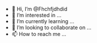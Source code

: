 - 👋 Hi, I’m @Fhchfjdhdid
- 👀 I’m interested in ...
- 🌱 I’m currently learning ...
- 💞️ I’m looking to collaborate on ...
- 📫 How to reach me ...

<!---
Fhchfjdhdid/Fhchfjdhdid is a ✨ special ✨ repository because its `README.md` (this file) appears on your GitHub profile.
You can click the Preview link to take a look at your changes.
--->
